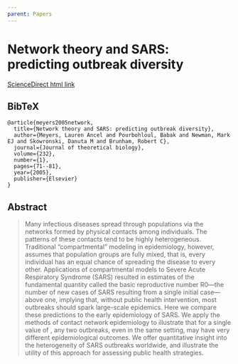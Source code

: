 ```yaml
---
parent: Papers
---
```


# Network theory and SARS: predicting outbreak diversity

[ScienceDirect html link](https://www.sciencedirect.com/science/article/pii/S0022519304003510)

## BibTeX
```
@article{meyers2005network,
  title={Network theory and SARS: predicting outbreak diversity},
  author={Meyers, Lauren Ancel and Pourbohloul, Babak and Newman, Mark EJ and Skowronski, Danuta M and Brunham, Robert C},
  journal={Journal of theoretical biology},
  volume={232},
  number={1},
  pages={71--81},
  year={2005},
  publisher={Elsevier}
}
```

## Abstract

> Many infectious diseases spread through populations via the networks formed by physical contacts among individuals. The patterns of these contacts tend to be highly heterogeneous. Traditional “compartmental” modeling in epidemiology, however, assumes that population groups are fully mixed, that is, every individual has an equal chance of spreading the disease to every other. Applications of compartmental models to Severe Acute Respiratory Syndrome (SARS) resulted in estimates of the fundamental quantity called the basic reproductive number R0—the number of new cases of SARS resulting from a single initial case—above one, implying that, without public health intervention, most outbreaks should spark large-scale epidemics. Here we compare these predictions to the early epidemiology of SARS. We apply the methods of contact network epidemiology to illustrate that for a single value of , any two outbreaks, even in the same setting, may have very different epidemiological outcomes. We offer quantitative insight into the heterogeneity of SARS outbreaks worldwide, and illustrate the utility of this approach for assessing public health strategies.